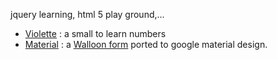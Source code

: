 jquery learning, html 5 play ground,...

 * [Violette](http://mestachs.github.io/experiment/violette/) : a small to learn numbers
 * [Material](http://mestachs.github.io/experiment/material/) : a [Walloon form](http://forms6.wallonie.be/formulaires/AttestationTCNA.pdf) ported to google material design.
